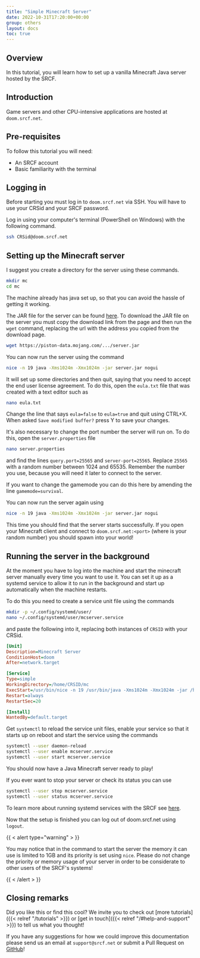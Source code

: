 ```yaml
---
title: "Simple Minecraft Server"
date: 2022-10-31T17:20:00+00:00
group: others
layout: docs
toc: true
---
```


## Overview

In this tutorial, you will learn how to set up a vanilla Minecraft Java server hosted by the SRCF.

## Introduction

Game servers and other CPU-intensive applications are hosted at `doom.srcf.net`.

## Pre-requisites

To follow this tutorial you will need:

* An SRCF account
* Basic familiarity with the terminal

## Logging in

Before starting you must log in to `doom.srcf.net` via SSH. You will have to use your CRSid and your SRCF password.

Log in using your computer's terminal (PowerShell on Windows) with the following command.

```bash
ssh CRSid@doom.srcf.net
```

## Setting up the Minecraft server

I suggest you create a directory for the server using these commands.

```bash
mkdir mc
cd mc
```

The machine already has java set up, so that you can avoid the hassle of getting it working.

The JAR file for the server can be found [here](https://www.minecraft.net/en-us/download/server). To download the JAR
file on the server you must copy the download link from the page and then run the `wget` command, replacing the url 
with the address you copied from the download page.

```bash
wget https://piston-data.mojang.com/.../server.jar
```

You can now run the server using the command

```bash
nice -n 19 java -Xms1024m -Xmx1024m -jar server.jar nogui
```

It will set up some directories and then quit, saying that you need to accept the end user license agreement. To do this,
open the `eula.txt` file that was created with a text editor such as

```bash
nano eula.txt
```

Change the line that says `eula=false` to `eula=true` and quit using CTRL+X. When asked `Save modified buffer?`
press Y to save your changes.

It's also necessary to change the port number the server will run on. To do this, open the `server.properties` file

```bash
nano server.properties
```

and find the lines `query.port=25565` and `server-port=25565`. Replace `25565` with a random number between 1024 and 65535.
Remember the number you use, because you will need it later to connect to the server.

If you want to change the gamemode you can do this here by amending the line `gamemode=survival`.

You can now run the server again using

```bash
nice -n 19 java -Xms1024m -Xmx1024m -jar server.jar nogui
```

This time you should find that the server starts successfully. If you open your Minecraft client and connect to
`doom.srcf.net:<port>` (where <port> is your random number) you should spawn into your world!

## Running the server in the background

At the moment you have to log into the machine and start the minecraft server manually every time you want to
use it. You can set it up as a systemd service to allow it to run in the background and start up automatically 
when the machine restarts.
  
To do this you need to create a service unit file using the commands
  
```bash
mkdir -p ~/.config/systemd/user/
nano ~/.config/systemd/user/mcserver.service
```
  
and paste the following into it, replacing both instances of `CRSID` with your CRSid.
  
```ini
[Unit]
Description=Minecraft Server
ConditionHost=doom
After=network.target

[Service]
Type=simple
WorkingDirectory=/home/CRSID/mc
ExecStart=/usr/bin/nice -n 19 /usr/bin/java -Xms1024m -Xmx1024m -jar /home/CRSID/mc/server.jar nogui
Restart=always
RestartSec=20

[Install]
WantedBy=default.target
```
  
Get `systemctl` to reload the service unit files, enable your service so that it starts up on reboot and start the 
service using the commands
  
```bash
systemctl --user daemon-reload
systemctl --user enable mcserver.service
systemctl --user start mcserver.service
```

You should now have a Java Minecraft server ready to play!
  
If you ever want to stop your server or check its status you can use

```bash
systemctl --user stop mcserver.service
systemctl --user status mcserver.service
```
  
To learn more about running systemd services with the SRCF see
[here](https://docs.srcf.net/reference/shell-and-files/scheduled-tasks/#systemd).
  
Now that the setup is finished you can log out of doom.srcf.net using `logout`.

{{ < alert type="warning" > }}

You may notice that in the command to start the server the memory it can use is limited to 1GB and its priority is set
using `nice`. Please do not change the priority or memory usage of your server in order to be considerate to other
users of the SRCF's systems!

{{ < /alert > }}
## Closing remarks

Did you like this or find this cool? We invite you to check out
[more tutorials]({{< relref "/tutorials" >}})
or [get in touch]({{< relref "/#help-and-support" >}}) to tell us what you thought!

If you have any suggestions for how we could improve this documentation
please send us an email at `support@srcf.net` or submit a Pull Request
on [GitHub](https://github.com/SRCF/docs)!
